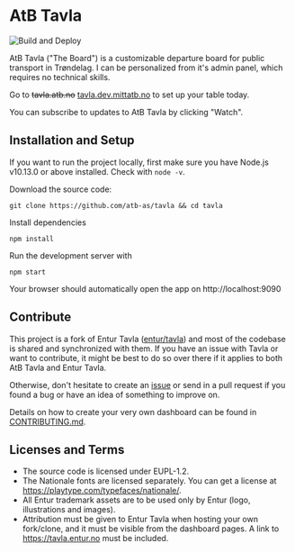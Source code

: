 # AtB Tavla

![Build and Deploy](https://github.com/AtB-AS/tavla/workflows/Build%20and%20Deploy/badge.svg)


AtB Tavla ("The Board") is a customizable departure board for public transport in Trøndelag. I can be personalized from it's admin panel, which requires no technical skills.

Go to ~~tavla.atb.no~~ [tavla.dev.mittatb.no](https://tavla.dev.mittatb.no/) to set up your table today.

You can subscribe to updates to AtB Tavla by clicking "Watch".

## Installation and Setup

If you want to run the project locally, first make sure you have Node.js v10.13.0 or above installed. Check with `node -v`.

Download the source code:

```
git clone https://github.com/atb-as/tavla && cd tavla
```

Install dependencies
```
npm install
```

Run the development server with
```
npm start
```

Your browser should automatically open the app on http://localhost:9090

## Contribute

This project is a fork of Entur Tavla ([entur/tavla](https://github.com/entur/tavla)) and most of the codebase is shared and synchronized with them. If you have an issue with Tavla or want to contribute, it might be best to do so over there if it applies to both AtB Tavla and Entur Tavla.

Otherwise, don't hesitate to create an [issue](https://github.com/atb-as/tavla/issues/new) or send in a pull request if you found a bug or have an idea of something to improve on. 

Details on how to create your very own dashboard can be found in [CONTRIBUTING.md](/CONTRIBUTING.md).

## Licenses and Terms

* The source code is licensed under EUPL-1.2.
* The Nationale fonts are licensed separately. You can get a license at https://playtype.com/typefaces/nationale/.
* All Entur trademark assets are to be used only by Entur (logo, illustrations and images).
* Attribution must be given to Entur Tavla when hosting your own fork/clone, and it must be visible from the dashboard pages. A link to https://tavla.entur.no must be included.
